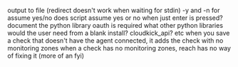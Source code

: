 output to file (redirect doesn't work when waiting for stdin)
-y and -n for assume yes/no
does script assume yes or no when just enter is pressed?
document the python library oauth is required
what other python libraries would the user need from a blank install? cloudkick_api? etc
when you save a check that doesn't have the agent connected, it adds the check with no monitoring zones
when a check has no monitoring zones, reach has no way of fixing it (more of an fyi)
